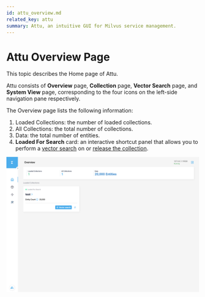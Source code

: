 ```yaml
---
id: attu_overview.md
related_key: attu
summary: Attu, an intuitive GUI for Milvus service management.
---
```


# Attu Overview Page

This topic describes the Home page of Attu.

Attu consists of **Overview** page, **Collection** page, **Vector Search** page, and **System View** page, corresponding to the four icons on the left-side navigation pane respectively.

The Overview page lists the following information:

1. Loaded Collections: the number of loaded collections.
2. All Collections: the total number of collections.
3. Data: the total number of entities.
4. **Loaded For Search** card: an interactive shortcut panel that allows you to perform a [vector search](attu_search.md) on or [release the collection](attu_collection.md).

![Attu Overview](../../../../assets/attu/insight_overview_page.png)
